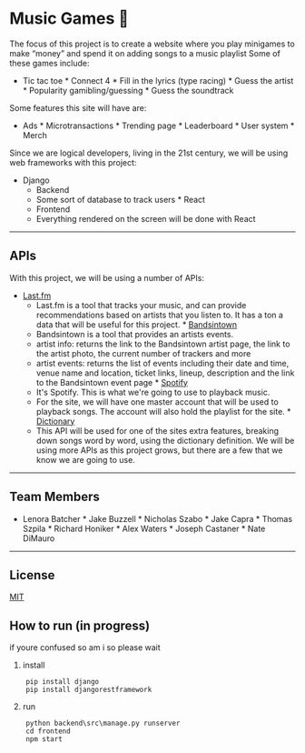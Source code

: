 # Music Games :musical_note:
The focus of this project is to create a website where you play minigames to make “money” and spend it on adding songs to a music playlist
Some of these games include:    
   * Tic tac toe
    * Connect 4
    * Fill in the lyrics (type racing)
    * Guess the artist
    * Popularity gamibling/guessing
    * Guess the soundtrack

Some features this site will have are:
   * Ads
    * Microtransactions
    * Trending page
    * Leaderboard
    * User system
    * Merch

Since we are logical developers, living in the 21st century, we will be using web frameworks with this project:
   * Django
        * Backend
        * Some sort of database to track users
    * React
        * Frontend
        * Everything rendered on the screen will be done with React

- - - -

## APIs
With this project, we will be using a number of APIs:
   * [Last.fm](https://www.last.fm/api/)
        * Last.fm is a tool that tracks your music, and can provide recommendations based on artists that you listen to. It has a ton a data that will be useful for this project.
    * [Bandsintown](https://app.swaggerhub.com/apis/Bandsintown/PublicAPI/3.0.0#/)
        * Bandsintown is a tool that provides an artists events.
        * artist info: returns the link to the Bandsintown artist page, the link to the artist photo, the current number of trackers and more
        * artist events: returns the list of events including their date and time, venue name and location, ticket links, lineup, description and the link to the Bandsintown event page
    * [Spotify](https://developer.spotify.com/documentation/web-api/)
        * It's Spotify. This is what we're going to use to playback music.
        * For the site, we will have one master account that will be used to playback songs. The account will also hold the playlist for the site.
    * [Dictionary](https://dictionaryapi.com/)
        * This API will be used for one of the sites extra features, breaking down songs word by word, using the dictionary definition.
We will be using more APIs as this project grows, but there are a few that we know we are going to use.

- - - -

## Team Members
   * Lenora Batcher
    * Jake Buzzell
    * Nicholas Szabo
    * Jake Capra
    * Thomas Szpila
    * Richard Honiker
    * Alex Waters
    * Joseph Castaner
    * Nate DiMauro

- - - -

## License
[MIT](https://choosealicense.com/licenses/mit/)



## How to run (in progress)
if youre confused so am i so please wait

1. install 
```
    pip install django
    pip install djangorestframework
```

2. run
```
    python backend\src\manage.py runserver
    cd frontend
    npm start
```


    